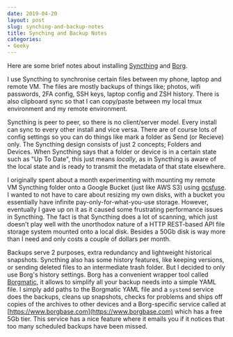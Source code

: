 ```yaml
---
date: 2019-04-20
layout: post
slug: synching-and-backup-notes
title: Synching and Backup Notes
categories:
- Geeky
---
```


Here are some brief notes about installing [Syncthing](https://syncthing.net/) and [Borg](https://github.com/borgbackup/borg).

I use Syncthing to synchronise certain files between my phone, laptop and remote VM. The files are mostly backups of things like; photos, wifi passwords, 2FA config, SSH keys, laptop config and ZSH history. There is also clipboard sync so that I can copy/paste between my local tmux environment and my remote environment.

Syncthing is peer to peer, so there is no client/server model. Every install can sync to every other install and vice versa. There are of course lots of config settings so you can do things like mark a folder as Send (or Recieve) only. The Syncthing design consists of just 2 concepts; Folders and Devices. When Syncthing says that a folder or device is in a certain state such as "Up To Date", this just means *locally*, as in Syncthing is aware of the local state and is ready to transmit the metadata of that state elsewhere.

I originally spent about a month experimenting with mounting my remote VM Syncthing folder onto a Google Bucket (just like AWS S3) using [gcsfuse](https://github.com/GoogleCloudPlatform/gcsfuse). I wanted to not have to care about resizing my own disks, with a bucket you essentially have infinite pay-only-for-what-you-use storage. However, eventually I gave up on it as it caused some frustrating performance issues in Syncthing. The fact is that Syncthing does a lot of scanning, which just doesn't play well with the unorthodox nature of a HTTP REST-based API file storage system mounted onto a local disk. Besides a 50Gb disk is way more than I need and only costs a couple of dollars per month.

Backups serve 2 purposes, extra redundancy and lightweight historical snapshots. Syncthing also has some history features, like keeping versions, or sending deleted files to an intermediate trash folder. But I decided to only use Borg's history settings. Borg has a convenient wrapper tool called [Borgmatic](https://torsion.org/borgmatic/), it allows to simplify all your backup needs into a simple YAML file. I simply add paths to the Borgmatic YAML file and a `systemd` service does the backups, cleans up snapshots, checks for problems and ships off copies of the archives to other devices and a Borg-specific service called at [https://www.borgbase.com](https://www.borgbase.com) which has a free 5Gb tier. This service has a nice feature where it emails you if it notices that too many scheduled backups have been missed.
